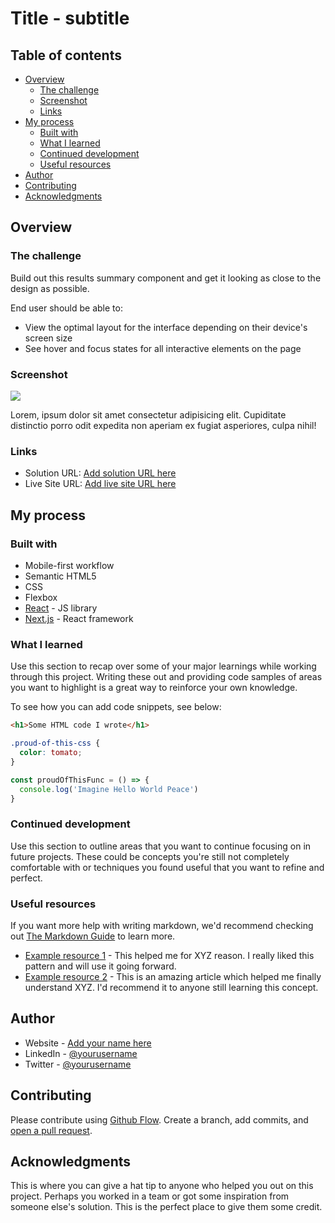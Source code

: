 # Title - subtitle

## Table of contents

- [Overview](#overview)
  - [The challenge](#the-challenge)
  - [Screenshot](#screenshot)
  - [Links](#links)
- [My process](#my-process)
  - [Built with](#built-with)
  - [What I learned](#what-i-learned)
  - [Continued development](#continued-development)
  - [Useful resources](#useful-resources)
- [Author](#author)
- [Contributing](#contributing)
- [Acknowledgments](#acknowledgments)



## Overview

### The challenge


Build out this results summary component and get it looking as close to the design as possible.

End user should be able to:

- View the optimal layout for the interface depending on their device's screen size
- See hover and focus states for all interactive elements on the page

### Screenshot

![](./screenshot.jpg)

Lorem, ipsum dolor sit amet consectetur adipisicing elit. Cupiditate distinctio porro odit expedita non aperiam ex fugiat asperiores, culpa nihil!

### Links

- Solution URL: [Add solution URL here](https://your-solution-url.com)
- Live Site URL: [Add live site URL here](https://your-live-site-url.com)

## My process

### Built with

- Mobile-first workflow
- Semantic HTML5
- CSS
- Flexbox
- [React](https://reactjs.org/) - JS library
- [Next.js](https://nextjs.org/) - React framework

### What I learned

Use this section to recap over some of your major learnings while working through this project. Writing these out and providing code samples of areas you want to highlight is a great way to reinforce your own knowledge.

To see how you can add code snippets, see below:

```html
<h1>Some HTML code I wrote</h1>
```
```css
.proud-of-this-css {
  color: tomato;
}
```
```js
const proudOfThisFunc = () => {
  console.log('Imagine Hello World Peace')
}
```

### Continued development

Use this section to outline areas that you want to continue focusing on in future projects. These could be concepts you're still not completely comfortable with or techniques you found useful that you want to refine and perfect.

### Useful resources

If you want more help with writing markdown, we'd recommend checking out [The Markdown Guide](https://www.markdownguide.org/) to learn more.

- [Example resource 1](https://www.example.com) - This helped me for XYZ reason. I really liked this pattern and will use it going forward.
- [Example resource 2](https://www.example.com) - This is an amazing article which helped me finally understand XYZ. I'd recommend it to anyone still learning this concept.


## Author

- Website - [Add your name here](https://www.your-site.com)
- LinkedIn - [@yourusername](https://www.linkedin.com/profile/yourusername)
- Twitter - [@yourusername](https://www.twitter.com/yourusername)

## Contributing

Please contribute using [Github Flow](https://guides.github.com/introduction/flow/). Create a branch, add commits, and [open a pull request](https://github.com/fraction/readme-boilerplate/compare/).

## Acknowledgments

This is where you can give a hat tip to anyone who helped you out on this project. Perhaps you worked in a team or got some inspiration from someone else's solution. This is the perfect place to give them some credit.

